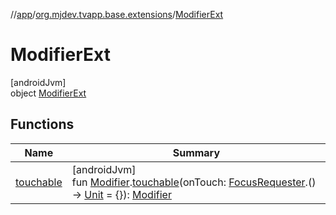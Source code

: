 //[app](../../../index.md)/[org.mjdev.tvapp.base.extensions](../index.md)/[ModifierExt](index.md)

# ModifierExt

[androidJvm]\
object [ModifierExt](index.md)

## Functions

| Name | Summary |
|---|---|
| [touchable](touchable.md) | [androidJvm]<br>fun [Modifier](https://developer.android.com/reference/kotlin/androidx/compose/ui/Modifier.html).[touchable](touchable.md)(onTouch: [FocusRequester](https://developer.android.com/reference/kotlin/androidx/compose/ui/focus/FocusRequester.html).() -&gt; [Unit](https://kotlinlang.org/api/latest/jvm/stdlib/kotlin/-unit/index.html) = {}): [Modifier](https://developer.android.com/reference/kotlin/androidx/compose/ui/Modifier.html) |
